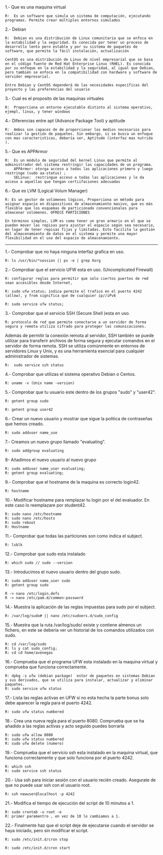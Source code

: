1.- Que es una maquina virtual

    R:  Es un software que simula un sistema de computación, ejecutando programas. Permite crear múltiples entornos simulados

2.- Debian

    R:  Debian es una distribución de Linux comunitaria que se enfoca en la estabilidad y la seguridad. Es conocida por tener un proceso de desarrollo lento pero estable y por su sistema de paquetes de software, que permite la fácil instalación, actualización

    CentOS es una distribución de Linux de nivel empresarial que se basa en el código fuente de Red Hat Enterprise Linux (RHEL). Es conocida por su enfoque en la estabilidad y la seguridad, al igual que Debian, pero también se enfoca en la compatibilidad con hardware y software de servidor empresarial. 

    Entre Debian y CentOS dependerá de las necesidades específicas del proyecto y las preferencias del usuario

3.- Cual es el proposito de las maquinas virtuales

    R:  Proporciona un entorno ejecutable distinto al sistema operativo, ejempl, linux, y tener windows

4.-  Diferencias entre apt (Advance Package Tool) y aptitude

    R:  Ambos son capaces de de proporcionar los medios necesarios para realizar la gestión de paquetes. Sin embargo, si se busca un enfoque con mas caracteristicas, debería ser, Aptitude (interfaz mas nutrida ).

5.- Que es APPArmor

    R:  Es un módulo de seguridad del kernel Linux que permite al administrador del sistema restringir las capacidades de un programa.
        APPArmor: otorga acceso a todas las aplicaciones primero y luego restringe (sudo aa-status) ;
        SELinux:  restringue acceso a todas las aplicaciones y le da acceso a aquellas que tengan certiifaciones adecuadas

6.- Que es LVM (Logical Volum Manager)

    R: Es un gestor de volúmenes lógicos. Proporciona un método para asignar espacio en dispositivos de almacenamiento masivo, que es más   flexible que los esquemas de particionado convencionales para almacenar volúmenes. OFRECE PARTICIONES

    En términos simples, LVM es como tener un gran armario en el que se pueden mover las repisas para ajustar el espacio según sea necesario, en lugar de tener repisas fijas y limitadas. Esto facilita la gestión del almacenamiento de datos en el sistema y permite una mayor flexibilidad en el uso del espacio de almacenamiento.

----------------------------------------------------------------------------------------------------------------------------------------------

1.-  Comprobar que no haya ninguna interfaz grafica en uso.

    R: ls /usr/bin/*session || ps -e | grep Xorg

2.-  Comprobar que el servicio UFW esta en uso. (Uncomplicated Firewall)

    R: configurar reglas para permitir que solo ciertos puertos de red sean accesibles desde Internet,

    R: sudo ufw status; indica permite el trafico en el puerto 4242 (allow), y from significa que de cualquier ip//iPv6

    R: sudo service ufw status; 

3.- Comprobar que el servicio SSH (Secure Shell )esta en uso. 

    R: protocolo de red que permite conectarse a un servidor de forma segura y remota utiliza cifrado para proteger las comunicaciones.

Además de permitir la conexión remota al servidor, SSH también se puede utilizar para transferir archivos de forma segura y ejecutar comandos en el servidor de forma remota. SSH se utiliza comúnmente en entornos de servidores Linux y Unix, y es una herramienta esencial para cualquier administrador de sistemas.

    R:  sudo service ssh status

4.-  Comprobar que utilizas el sistema operativo Debian o Centos.

    R: uname -v (Unix name -version)

5.- Comprobar que tu usuario este dentro de los grupos "sudo" y "user42".

    R: getent group sudo

    R: getent group user42

6.- Crear un nuevo usuario y mostrar que sigue la politica de contraseñas que hemos creado.

    R: sudo adduser name_use

7.- Creamos un nuevo grupo llamado "evaluating".

    R: sudo addgroup evaluating

8-  Añadimos el nuevo usuario al nuevo grupo

    R: sudo adduser name_user evaluating;
    R: getent group evaluating;

9.- Comprobar que el hostname de la maquina es correcto login42.

    R: hostname

10.- Modificar hostname para remplazar tu login por el del evaluador. En este caso lo reemplazare por student42.

    R: sudo nano /etc/hostname
    R: sudo nano /etc/hosts
    R: sudo reboot
    R: Hostname

11.- Comprobar que todas las particiones son como indica el subject.

    R: lsblk

12.- Comprobar que sudo esta instalado

    R: which sudo // sudo --version

13.- Introducimos el nuevo usuario dentro del grupo sudo.

    R: sudo adduser name_user sudo
    R: getent group sudo

    R -> nano /etc/login.defs
    R -> nano /etc/pam.d/common-password


14.- Muestra la aplicación de las reglas impuestas para sudo por el subject.

    R: /var/log/sudo# || nano /etc/sudoers.d/sudo_config

15.- Muestra que la ruta /var/log/sudo/ existe y contiene almenos un fichero, en este se debería ver un historial de los comandos utilizados con sudo.

    R: cd /var/log/sudo 
    R: ls y cat sudo_config;
    R: cd cd home/avenegas

16.- Comprueba que el programa UFW esta instalado en la maquina virtual y comprueba que funciona correctamente.

    R: dpkg -s ufw (debian package)  estor de paquetes en sistemas Debian y sus derivados, que se utiliza para instalar, actualizar y eliminar paquetes.
    R: sudo service ufw status

17.- Lista las reglas activas en UFW si no esta hecha la parte bonus solo debe aparecer la regla para el puerto 4242.

    R: sudo ufw status numbered

18.- Crea una nueva regla para el puerto 8080. Comprueba que se ha añadido a las reglas activas y acto seguido puedes borrarla

    R: sudo ufw allow 8080
    R: sudo ufw status numbered
    R: sudo ufw delete (numero)

19.- Comprueba que el servicio ssh esta instalado en la maquina virtual, que funciona correctamente y que solo funciona por el puerto 4242.

    R: which ssh
    R: sudo service ssh status

20.-  Usa ssh para iniciar sesión con el usuario recién creado. Asegurate de que no puede usar ssh con el usuario root.

    R: ssh newuser@localhost -p 4242

21.-  Modifica el tiempo de ejecución del script de 10 minutos a 1.

    R: sudo crontab -u root -e
    R: primer paramentro , en vez de 10 lo cambiamos a 1.

22.- Finalmente haz que el script deje de ejecutarse cuando el servidor se haya iniciado, pero sin modificar el script.

    R: sudo /etc/init.d/cron stop

    R: sudo /etc/init.d/cron start
